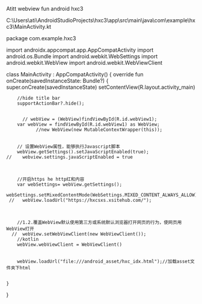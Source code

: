 Atitt webview fun  android
hxc3

C:\Users\ati\AndroidStudioProjects\hxc3\app\src\main\java\com\example\hxc3\MainActivity.kt

package com.example.hxc3

import androidx.appcompat.app.AppCompatActivity
import android.os.Bundle
import android.webkit.WebSettings
import android.webkit.WebView
import android.webkit.WebViewClient


class MainActivity : AppCompatActivity() {
    override fun onCreate(savedInstanceState: Bundle?) {
        super.onCreate(savedInstanceState)
        setContentView(R.layout.activity_main)


        //hide title bar
        supportActionBar?.hide();


          // webView = (WebView)findViewById(R.id.webView1);
        var webView = findViewById(R.id.webView1) as WebView;
               //new WebView(new MutableContextWrapper(this));


        // 设置WebView属性，能够执行Javascript脚本
        webView.getSettings().setJavaScriptEnabled(true);
    //    webview.settings.javaScriptEnabled = true



        //开启https he http红和内容
        var webSettings= webView.getSettings();
        webSettings.setMixedContentMode(WebSettings.MIXED_CONTENT_ALWAYS_ALLOW);
     //   webView.loadUrl("https://hxcsxs.xsitehub.com/");



        //1.2.覆盖WebView默认使用第三方或系统默认浏览器打开网页的行为，使网页用WebView打开
      //  webView.setWebViewClient(new WebViewClient());
        //kotlin
        webView.webViewClient = WebViewClient()


        webView.loadUrl("file:///android_asset/hxc_idx.html");//加载asset文件夹下html


    }
}
